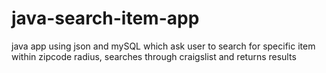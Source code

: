 # java-search-item-app
java app using json and mySQL which ask user to search for specific item within zipcode radius, searches through craigslist and returns results
